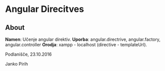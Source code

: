 # Angular Direcitves

## About 
**Namen**: Učenje angular direktiv. 
**Uporba**: angular.directrive, angular.factory, angular.controller
**Orodja**: xampp - localhost (directive - templateUrl).
 
 
Podlanišče, 23.10.2016  

Janko Pirih 



